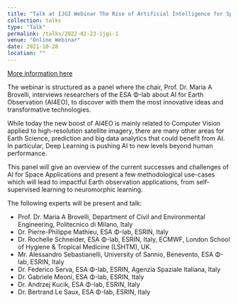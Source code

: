 ```yaml
---
title: "Talk at IJGI Webinar The Rise of Artificial Intelligence for Space Applications"
collection: talks
type: "Talk"
permalink: /talks/2022-02-23-ijgi-1
venue: "Online Webinar"
date: 2021-10-28
location: ""
---
```


[More information here](https://www.mdpi.com/journal/ijgi/events/13596)

The webinar is structured as a panel where the chair, Prof. Dr. Maria A Brovelli, interviews researchers of the ESA Φ-lab about AI for Earth Observation (AI4EO), to discover with them the most innovative ideas and transformative technologies.

While today the new boost of AI4EO is mainly related to Computer Vision applied to high-resolution satellite imagery, there are many other areas for Earth Science, prediction and big data analytics that could benefit from AI. In particular, Deep Learning is pushing AI to new levels beyond human performance.

This panel will give an overview of the current successes and challenges of AI for Space Applications and present a few methodological use-cases which will lead to impactful Earth observation applications, from self-supervised learning to neuromorphic learning.

The following experts will be present and talk:

- Prof. Dr. Maria A Brovelli, Department of Civil and Environmental Engineering, Politecnico di Milano, Italy
- Dr. Pierre-Philippe Mathieu, ESA Φ-lab, ESRIN, Italy
- Dr. Rochelle Schneider, ESA Φ-lab, ESRIN, Italy, ECMWF, London School of Hygiene & Tropical Medicine (LSHTM), UK.
- Mr. Alessandro Sebastianelli, University of Sannio, Benevento, ESA Φ-lab, ESRIN, Italy
- Dr. Federico Serva, ESA Φ-lab, ESRIN, Agenzia Spaziale Italiana, Italy
- Dr. Gabriele Meoni, ESA Φ-lab, ESRIN, Italy
- Dr. Andrzej Kucik, ESA Φ-lab, ESRIN, Italy
- Dr. Bertrand Le Saux, ESA Φ-lab, ESRIN, Italy

